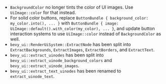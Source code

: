 
- `BackgroundColor` no longer tints the color of UI images. Use `UiImage::color` for that instead.
- For solid color buttons, replace `ButtonBundle { background_color: my_color.into(), ... }` with `ButtonBundle { image: UiImage::default().with_color(my_color), ... }`, and update button interaction systems to use `UiImage::color` instead of `BackgroundColor` as well.
- `bevy_ui::RenderUiSystem::ExtractNode` has been split into `ExtractBackgrounds`, `ExtractImages`, `ExtractBorders`, and `ExtractText`.
- `bevy_ui::extract_uinodes` has been split into `bevy_ui::extract_uinode_background_colors` and `bevy_ui::extract_uinode_images`.
- `bevy_ui::extract_text_uinodes` has been renamed to `extract_uinode_text`.
